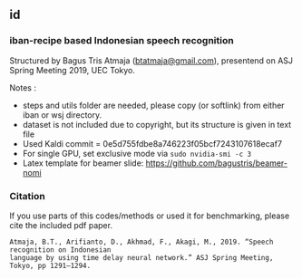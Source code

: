 ## id

### iban-recipe based Indonesian speech recognition
Structured by Bagus Tris Atmaja (btatmaja@gmail.com), presentend on ASJ Spring Meeting 2019, UEC Tokyo.


Notes : 
- steps and utils folder are needed, please copy (or softlink) from either iban or wsj directory.  
- dataset is not included due to copyright, but its structure is given in text file
- Used Kaldi commit = 0e5d755fdbe8a746223f05bcf7243107618ecaf7
- For single GPU, set exclusive mode via `sudo nvidia-smi -c 3`
- Latex template for beamer slide: https://github.com/bagustris/beamer-nomi

### Citation
If you use parts of this codes/methods or used it for benchmarking, please cite the included pdf paper.
```
Atmaja, B.T., Arifianto, D., Akhmad, F., Akagi, M., 2019. “Speech recognition on Indonesian 
language by using time delay neural network.” ASJ Spring Meeting, Tokyo, pp 1291–1294.
```
